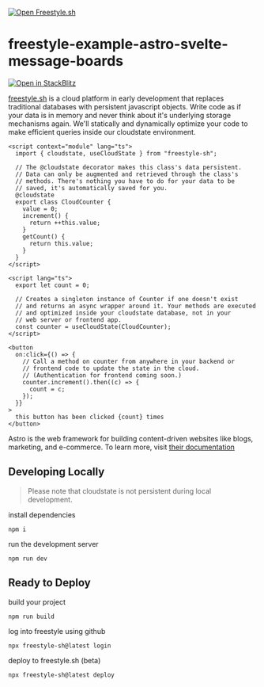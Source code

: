 [![Open Freestyle.sh](https://www.freestyle.sh/github-hero.png)](https://www.freestyle.sh/)
# freestyle-example-astro-svelte-message-boards

[![Open in StackBlitz](https://developer.stackblitz.com/img/open_in_stackblitz.svg)](https://stackblitz.com/fork/github/freestyle-sh/freestyle-example-astro-svelte-message-boards)

[freestyle.sh](https://www.freestyle.sh) is a cloud platform in early development that replaces traditional databases with persistent javascript objects. Write code as if your data is in memory and never think about it's underlying storage mechanisms again. We'll statically and dynamically optimize your code to make efficient queries inside our cloudstate environment.
```svelte
<script context="module" lang="ts">
  import { cloudstate, useCloudState } from "freestyle-sh";

  // The @cloudstate decorator makes this class's data persistent.
  // Data can only be augmented and retrieved through the class's
  // methods. There's nothing you have to do for your data to be
  // saved, it's automatically saved for you.
  @cloudstate
  export class CloudCounter {
    value = 0;
    increment() {
      return ++this.value;
    }
    getCount() {
      return this.value;
    }
  }
</script>

<script lang="ts">
  export let count = 0;

  // Creates a singleton instance of Counter if one doesn't exist
  // and returns an async wrapper around it. Your methods are executed
  // and optimized inside your cloudstate database, not in your
  // web server or frontend app.
  const counter = useCloudState(CloudCounter);
</script>

<button
  on:click={() => {
    // Call a method on counter from anywhere in your backend or
    // frontend code to update the state in the cloud.
    // (Authentication for frontend coming soon.)
    counter.increment().then((c) => {
      count = c;
    });
  }}
>
  this button has been clicked {count} times
</button>
```

Astro is the web framework for building content-driven websites like blogs, marketing, and e-commerce. To learn more, visit [their documentation](https://docs.astro.build/en/concepts/why-astro/)

## Developing Locally
> Please note that cloudstate is not persistent during local development.

install dependencies
```
npm i
```

run the development server
```
npm run dev
```

## Ready to Deploy
build your project
```
npm run build
```

log into freestyle using github
```
npx freestyle-sh@latest login
```

deploy to freestyle.sh (beta)
```
npx freestyle-sh@latest deploy
```
